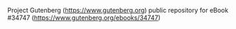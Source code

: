 Project Gutenberg (https://www.gutenberg.org) public repository for eBook #34747 (https://www.gutenberg.org/ebooks/34747)
